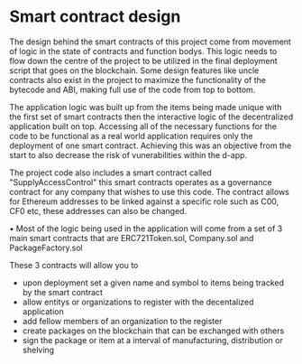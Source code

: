 # Smart contract design

The design behind the smart contracts of this project come from movement of logic in the state of contracts and function bodys. This logic needs to flow down the centre of the project to be utilized in the final deployment script that goes on the blockchain. Some design features like uncle contracts also exist in the project to maximize the functionality of the bytecode and ABI, making full use of the code from top to bottom. 

The application logic was built up from the items being made unique with the first set of smart contracts then the interactive logic of the decentralized application built on top. Accessing all of the necessary functions for the code to be functional as a real world application requires only the deployment of one smart contract. Achieving this was an objective from the start to also decrease the risk of vunerabilities within the d-app. 

The project code also includes a smart contract called "SupplyAccessControl" this smart contracts operates as a governance contract for any company that wishes to use this code. The contract allows for Ethereum addresses to be linked against a specific role such as C00, CF0 etc, these addresses can also be changed. 

• Most of the logic being used in the application will come from a set of 3 main smart contracts that are ERC721Token.sol, Company.sol and PackageFactory.sol 

These 3 contracts will allow you to 

* upon deployment set a given name and symbol to items being tracked by the smart contract
* allow entitys or organizations to register with the decentalized application
* add fellow members of an organization to the register
* create packages on the blockchain that can be exchanged with others 
* sign the package or item at a interval of manufacturing, distribution or shelving 
        
